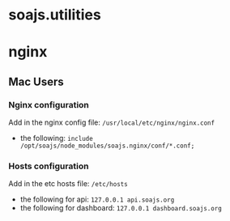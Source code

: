 # soajs.utilities

# nginx

## Mac Users

### Nginx configuration

Add in the nginx config file: `/usr/local/etc/nginx/nginx.conf`

* the following: `include /opt/soajs/node_modules/soajs.nginx/conf/*.conf;`

### Hosts configuration

Add in the etc hosts file: `/etc/hosts`

* the following for api: `127.0.0.1 api.soajs.org`
* the following for dashboard: `127.0.0.1 dashboard.soajs.org`

